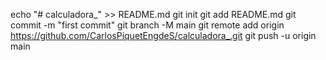 echo "# calculadora_" >> README.md
git init
git add README.md
git commit -m "first commit"
git branch -M main
git remote add origin https://github.com/CarlosPiquetEngdeS/calculadora_.git
git push -u origin main